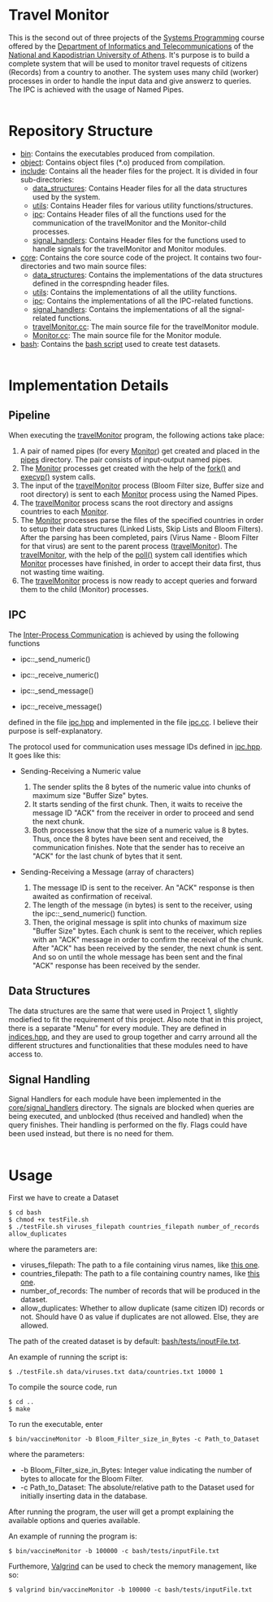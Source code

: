 # Travel Monitor

This is the second out of three projects of the [Systems Programming](http://cgi.di.uoa.gr/~antoulas/k24/) course offered by the [Department of Informatics and Telecommunications](https://www.di.uoa.gr/en) of the [National and Kapodistrian University of Athens]((https://en.uoa.gr/)). It's purpose is to build a complete system that will be used to monitor travel requests of citizens (Records) from a country to another. The system uses many child (worker) processes in order to handle the input data and give answerz to queries. The IPC is achieved with the usage of Named Pipes.
<br> </br>


# Repository Structure

- [bin](bin): Contains the executables produced from compilation.
- [object](object): Contains object files (*.o) produced from compilation.
- [include](include): Contains all the header files for the project. It is divided in four sub-directories:
    - [data_structures](include/data_structures): Contains Header files for all the data structures used by the system.
    - [utils](include/utils): Contains Header files for various utility functions/structures.
    - [ipc](include/ipc): Contains Header files of all the functions used for the communication of the travelMonitor and the Monitor-child processes.
    - [signal_handlers](include/singal_handlers): Contains Header files for the functions used to handle signals for the travelMonitor and Monitor modules.
- [core](core): Contains the core source code of the project. It contains two four-directories and two main source files:
    - [data_structures](core/data_structures): Contains the implementations of the data structures defined in the correspnding header files.
    - [utils](core/utils): Contains the implementations of all the utility functions.
    - [ipc](core/ipc): Contains the implementations of all the IPC-related functions.
    - [signal_handlers](core/signal_handlers): Contains the implementations of all the signal-related functions. 
    - [travelMonitor.cc](core/travelMonitor.cc): The main source file for the travelMonitor module.
    - [Monitor.cc](core/Monitor.cc): The main source file for the Monitor module.
- [bash](bash): Contains the [bash script](bash/create_infiles.sh) used to create test datasets.
<br> </br>


# Implementation Details

## Pipeline

When executing the [travelMonitor](core/travelMonitor.cc) program, the following actions take place:

1. A pair of named pipes (for every [Monitor](core/Monitor.cc)) get created and placed in the [pipes](pipes) directory. The pair consists of input-output named pipes.
2. The [Monitor](core/Monitor.cc) processes get created with the help of the [fork()](https://man7.org/linux/man-pages/man2/fork.2.html) and [execvp()](https://linux.die.net/man/3/execvp) system calls.
3. The input of the [travelMonitor](core/travelMonitor.cc) process (Bloom Filter size, Buffer size and root directory) is sent to each [Monitor](core/Monitor.cc) process using the Named Pipes.
4. The [travelMonitor](core/travelMonitor.cc) process scans the root directory and assigns countries to each [Monitor](core/Monitor.cc).
5. The [Monitor](core/Monitor.cc) processes parse the files of the specified countries in order to setup their data structures (Linked Lists, Skip Lists and Bloom Filters). After the parsing has been completed, pairs (Virus Name - Bloom Filter for that virus) are sent to the parent process ([travelMonitor](core/travelMonitor.cc)). The [travelMonitor](core/travelMonitor.cc), with the help of the [poll()](https://man7.org/linux/man-pages/man2/poll.2.html) system call identifies which [Monitor](core/Monitor.cc) processes have finished, in order to accept their data first, thus not wasting time waiting.
6. The [travelMonitor](core/travelMonitor.cc) process is now ready to accept queries and forward them to the child (Monitor) processes.

## IPC

The [Inter-Process Communication](https://en.wikipedia.org/wiki/Inter-process_communication) is achieved by using the following functions

- ipc::_send_numeric()
- ipc::_receive_numeric()

- ipc::_send_message()
- ipc::_receive_message()

defined in the file [ipc.hpp](include/ipc/ipc.hpp) and implemented in the file [ipc.cc](core/ipc/ipc.cc). I believe their purpose is self-explanatory.

The protocol used for communication uses message IDs defined in [ipc.hpp](include/ipc/ipc.hpp). It goes like this:

- Sending-Receiving a Numeric value
    1. The sender splits the 8 bytes of the numeric value into chunks of maximum size "Buffer Size" bytes.
    2. It starts sending of the first chunk. Then, it waits to receive the message ID "ACK" from the receiver in order to proceed and send the next chunk.
    3. Both processes know that the size of a numeric value is 8 bytes. Thus, once the 8 bytes have been sent and received, the communication finishes. Note that the sender has to receive an "ACK" for the last chunk of bytes that it sent.

- Sending-Receiving a Message (array of characters)
    1. The message ID is sent to the receiver. An "ACK" response is then awaited as confirmation of receival.
    2. The length of the message (in bytes) is sent to the receiver, using the ipc::_send_numeric() function.
    3. Then, the original message is split into chunks of maximum size "Buffer Size" bytes. Each chunk is sent to the receiver, which replies with an "ACK" message in order to confirm the receival of the chunk. After "ACK" has been received by the sender, the next chunk is sent. And so on until the whole message has been sent and the final "ACK" response has been received by the sender.

## Data Structures

The data structures are the same that were used in Project 1, slightly modiefied to fit the requirement of this project. Also note that in this project, there is a separate "Menu" for every module. They are defined in [indices.hpp](include/data_structures/indices.hpp), and they are used to group together and carry arround all the different structures and functionalities that these modules need to have access to.

## Signal Handling

Signal Handlers for each module have been implemented in the [core/signal_handlers](core/signal_handlers) directory. The signals are blocked when queries are being executed, and unblocked (thus received and handled) when the query finishes. Their handling is performed on the fly. Flags could have been used instead, but there is no need for them.
<br> </br>


# Usage

First we have to create a Dataset
```shell
$ cd bash
$ chmod +x testFile.sh
$ ./testFile.sh viruses_filepath countries_filepath number_of_records allow_duplicates
```
where the parameters are:
- viruses_filepath: The path to a file containing virus names, like [this one](bash/data/viruses.txt).
- countries_filepath: The path to a file containing country names, like [this one](bash/data/countries.txt).
- number_of_records: The number of records that will be produced in the dataset.
- allow_duplicates: Whether to allow duplicate (same citizen ID) records or not. Should have 0 as value if duplicates are not allowed. Else, they are allowed.

The path of the created dataset is by default: [bash/tests/inputFile.txt](bash/tests/inputFile.txt).

An example of running the script is:
```shell
$ ./testFile.sh data/viruses.txt data/countries.txt 10000 1
```

To compile the source code, run
```shell
$ cd ..
$ make
```

To run the executable, enter
```shell
$ bin/vaccineMonitor -b Bloom_Filter_size_in_Bytes -c Path_to_Dataset
```
where the parameters:
- -b Bloom_Filter_size_in_Bytes: Integer value indicating the number of bytes to allocate for the Bloom Filter.
- -c Path_to_Dataset: The absolute/relative path to the Dataset used for initially inserting data in the database.

After running the program, the user will get a prompt explaining the available options and queries available.

An example of running the program is:
```shell
$ bin/vaccineMonitor -b 100000 -c bash/tests/inputFile.txt
```

Furthemore, [Valgrind](https://valgrind.org/) can be used to check the memory management, like so:
```shell
$ valgrind bin/vaccineMonitor -b 100000 -c bash/tests/inputFile.txt
```
